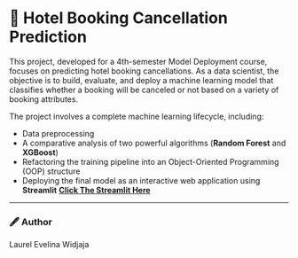 # 🏨 Hotel Booking Cancellation Prediction
This project, developed for a 4th-semester Model Deployment course, focuses on predicting hotel booking cancellations. As a data scientist, the objective is to build, evaluate, and deploy a machine learning model that classifies whether a booking will be canceled or not based on a variety of booking attributes.

The project involves a complete machine learning lifecycle, including:
* Data preprocessing
* A comparative analysis of two powerful algorithms (**Random Forest** and **XGBoost**)
* Refactoring the training pipeline into an Object-Oriented Programming (OOP) structure
* Deploying the final model as an interactive web application using **Streamlit** **[Click The Streamlit Here](https://2702213770laurelevelinawidjajautsmodeldeploymentigdvvkotra9hk.streamlit.app/)**

---

### 🖋 Author
Laurel Evelina Widjaja
